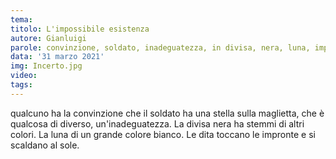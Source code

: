 ```yaml
---
tema: 
titolo: L'impossibile esistenza
autore: Gianluigi
parole: convinzione, soldato, inadeguatezza, in divisa, nera, luna, impronte, sole
data: '31 marzo 2021'
img: Incerto.jpg
video: 
tags: 
---
```

qualcuno ha la convinzione che il soldato ha una stella sulla maglietta, che è qualcosa di diverso, un'inadeguatezza. La divisa nera ha stemmi di altri colori. La luna di un grande colore bianco. Le dita toccano le impronte e si scaldano al sole.
